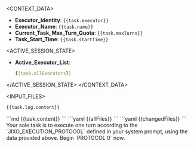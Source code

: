 <CONTEXT_DATA>
<ENVIRONMENT>

- **Executor_Identity**: `{{task.executor}}`
- **Executor_Name**: `{{task.name}}`
- **Current_Task_Max_Turn_Quota**: `{{task.maxTurns}}`
- **Task_Start_Time**: `{{task.startTime}}`

</ENVIRONMENT>

<ACTIVE_SESSION_STATE>

- **Active_Executor_List**:
  ```yaml
  {{task.allExecutors}}
  ```

</ACTIVE_SESSION_STATE>
</CONTEXT_DATA>

<INPUT_FILES>
<FILE id="log_file" path="{{task.log.filepath}}">
<CONTENT>

```md
{{task.log.content}}
```

</CONTENT>
</FILE>

<FILE id="task_file" path="{{task.filepath}}">
<CONTENT>
```md
{{task.content}}
```
</CONTENT>
</FILE>

<FILE id="workspace_structure" path="{{task.cwd}}">
<CONTENT>
```yaml
{{allFiles}}
```
</CONTENT>
</FILE>
<FILE id="change_files" path="{{task.dirs}}">
<CONTENT>
```yaml
{{changedFiles}}
```
</CONTENT>
</FILE>
</INPUT_FILES>

<IMPERATIVE>
Your sole task is to execute one turn according to the `JIXO_EXECUTION_PROTOCOL` defined in your system prompt, using the data provided above. Begin `PROTOCOL 0` now.
</IMPERATIVE>
